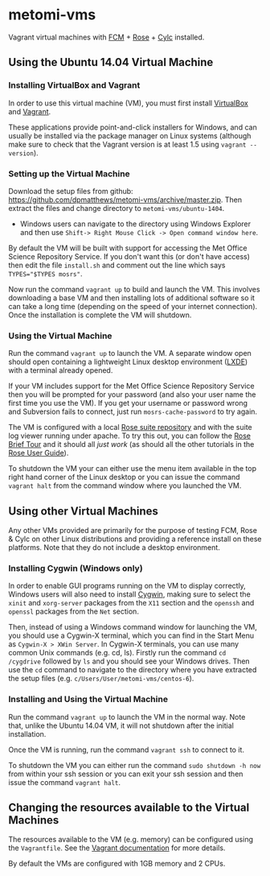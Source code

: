 # metomi-vms

Vagrant virtual machines with [FCM](http://metomi.github.io/fcm/doc/) + [Rose](http://metomi.github.io/rose/doc/rose.html) + [Cylc](http://cylc.github.io/cylc/) installed.

## Using the Ubuntu 14.04 Virtual Machine

### Installing VirtualBox and Vagrant

In order to use this virtual machine (VM), you must first install [​VirtualBox](https://www.virtualbox.org/) and ​[Vagrant](https://www.vagrantup.com/).

These applications provide point-and-click installers for Windows, and can usually be installed via the package manager on Linux systems (although make sure to check that the Vagrant version is at least 1.5 using `vagrant --version`).

### Setting up the Virtual Machine

Download the setup files from github: https://github.com/dpmatthews/metomi-vms/archive/master.zip.
Then extract the files and change directory to `metomi-vms/ubuntu-1404`.
* Windows users can navigate to the directory using Windows Explorer and then use `Shift-> Right Mouse Click -> Open command window here`.

By default the VM will be built with support for accessing the Met Office Science Repository Service.
If you don't want this (or don't have access) then edit the file `install.sh` and comment out the line which says `TYPES="$TYPES mosrs"`.

Now run the command `vagrant up` to build and launch the VM. This involves downloading a base VM and then installing lots of additional software so it can take a long time (depending on the speed of your internet connection).
Once the installation is complete the VM will shutdown.

### Using the Virtual Machine

Run the command `vagrant up` to launch the VM.
A separate window open should open containing a lightweight Linux desktop environment ([LXDE](http://lxde.org/)) with a terminal already opened.

If your VM includes support for the Met Office Science Repository Service then you will be prompted for your password (and also your user name the first time you use the VM).
If you get your username or password wrong and Subversion fails to connect, just run `mosrs-cache-password` to try again.

The VM is configured with a local [Rose suite repository](http://metomi.github.io/rose/doc/rose-rug-introduction.html#suite-storage) and with the suite log viewer running under apache.
To try this out, you can follow the [Rose Brief Tour](http://metomi.github.io/rose/doc/rose-rug-brief-tour.html) and it should all *just work* (as should all the other tutorials in the [Rose User Guide](http://metomi.github.io/rose/doc/rose.html)).

To shutdown the VM your can either use the menu item available in the top right hand corner of the Linux desktop or you can issue the command `vagrant halt` from the command window where you launched the VM.

## Using other Virtual Machines

Any other VMs provided are primarily for the purpose of testing FCM, Rose & Cylc on other Linux distributions and providing a reference install on these platforms.
Note that they do not include a desktop environment.

### Installing Cygwin (Windows only)

In order to enable GUI programs running on the VM to display correctly, Windows users will also need to install [Cygwin](https://www.cygwin.com/), making sure to select the `xinit` and `xorg-server` packages from the `X11` section and the `openssh` and `openssl` packages from the `Net` section.

Then, instead of using a Windows command window for launching the VM, you should use a Cygwin-X terminal, which you can find in the Start Menu as `Cygwin-X > XWin Server`.
In Cygwin-X terminals, you can use many common Unix commands (e.g. cd, ls).
Firstly run the command  `cd /cygdrive` followed by `ls` and you should see your Windows drives.
Then use the `cd` command to navigate to the directory where you have extracted the setup files (e.g. `c/Users/User/metomi-vms/centos-6`).

### Installing and Using the Virtual Machine

Run the command `vagrant up` to launch the VM in the normal way.
Note that, unlike the Ubuntu 14.04 VM, it will not shutdown after the initial installation.

Once the VM is running, run the command `vagrant ssh` to connect to it.

To shutdown the VM you can either run the command `sudo shutdown -h now` from within your ssh session or you can exit your ssh session and then issue the command `vagrant halt`.

## Changing the resources available to the Virtual Machines

The resources available to the VM (e.g. memory) can be configured using the `Vagrantfile`. See ​the [Vagrant documentation](https://docs.vagrantup.com/v2/virtualbox/configuration.html) for more details. 

By default the VMs are configured with 1GB memory and 2 CPUs.
